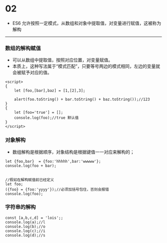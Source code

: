 # 02
- ES6 允许按照一定模式，从数组和对象中提取值，对变量进行赋值，这被称为解构
---

### 数组的解构赋值
- 可以从数组中提取值，按照对应位置，对变量赋值。
- 本质上，这种写法属于“模式匹配”，只要等号两边的模式相同，左边的变量就会被赋予对应的值。
```
<script>
{
    let [foo,[bar],baz] = [1,[2],3];

    alert(foo.toString() + bar.toString() + baz.toString());//123
}
{
    let [foo='true'] = [];
    console.log(foo);//true 默认值
}
</script>
```

### 对象解构
- 数组解构是根据顺序，对象结构是根据键值一一对应来解构的；
```
let {foo,bar}  = {foo:'hhhhh',bar:'wwwww'};
console.log(foo + bar);


//假如在解构赋值前已经定义
let foo;
({foo} = {foo:'yyyy'});//必须加括号包住，否则会报错
console.log(foo);
```

### 字符串的解构
```
const [a,b,c,d] = 'lois';;
console.log(a);//l
console.log(b);//o
console.log(c);//i
console.log(d);//s
```